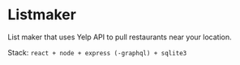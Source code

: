 # Listmaker
List maker that uses Yelp API to pull restaurants near your location. 

Stack: `react + node + express (-graphql) + sqlite3 `